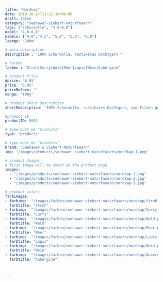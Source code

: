 ```yaml
---
title: "Nordkap"
date: 2019-10-17T11:22:16+06:00
draft: false
category: "seehawer-siebert-naturfasern"
tags: ["schurwolle", "4.0-6.0"]
nadel: "4,0-6,0"
nadels: ["4,0","4,5", "5,0", "5,5", "6,0"] 
laenge: "100m"	

# meta description
description : "100% Schurwolle, rustikales Dochtgarn "

# Farben
farben : "Stroh|Curry|Wald|Meer|Lapis|Wein|Aubergine"

# product Price
dprice: "6,95"
price: "6.95"
priceBefore: ""
menge: "100g"

# Product Short Description
shortDescription: "100% Schurwolle, rustikales Dochtgarn, zum Filzen geeignet"

#product ID
productID: 8001

# type must be "products"
type: "products"

# type must be "products"
brand: "Seehawer & Siebert-Naturfasern"
img: "/images/products/seehawer-siebert-naturfasern/nordkap-1.png"   

# product Images
# first image will be shown in the product page
images:
  - "/images/products/seehawer-siebert-naturfasern/nordkap-1.png"
  - "/images/products/seehawer-siebert-naturfasern/nordkap-2.jpg"
  - "/images/products/seehawer-siebert-naturfasern/nordkap-3.jpg"

# product colors
farbimages:
- farbimg:  "/images/farben/seehawer-siebert-naturfasern/nordkap/Stroh.png"	
  farbtitle: "Stroh"
- farbimg:  "/images/farben/seehawer-siebert-naturfasern/nordkap/Curry.png"	
  farbtitle: "Curry"
- farbimg:  "/images/farben/seehawer-siebert-naturfasern/nordkap/Wald.png"	
  farbtitle: "Wald"
- farbimg:  "/images/farben/seehawer-siebert-naturfasern/nordkap/Meer.png"	
  farbtitle: "Meer"
- farbimg:  "/images/farben/seehawer-siebert-naturfasern/nordkap/Lapis.png"	
  farbtitle: "Lapis"
- farbimg:  "/images/farben/seehawer-siebert-naturfasern/nordkap/Wein.png"	
  farbtitle: "Wein"
- farbimg:  "/images/farben/seehawer-siebert-naturfasern/nordkap/Aubergine.png"	
  farbtitle: "Aubergine"



---
```



